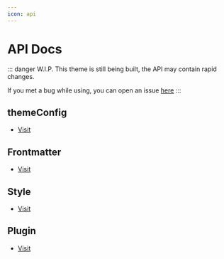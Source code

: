 ```yaml
---
icon: api
---
```


# API Docs

::: danger W.I.P.
This theme is still being built, the API may contain rapid changes.

If you met a bug while using, you can open an issue [here](https://github.com/Mister-Hope/vuepress-theme-hope/issues)
:::

## themeConfig

- [Visit](themeConfig.md)

## Frontmatter

- [Visit](page.md)

## Style

- [Visit](stylus.md)

## Plugin

- [Visit](plugin/readme.md)
